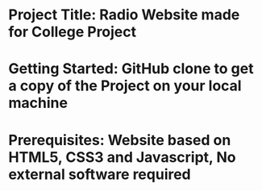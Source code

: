 # Project Title: Radio Website made for College Project

# Getting Started: GitHub clone to get a copy of the Project on your local machine

# Prerequisites: Website based on HTML5, CSS3 and Javascript, No external software required
